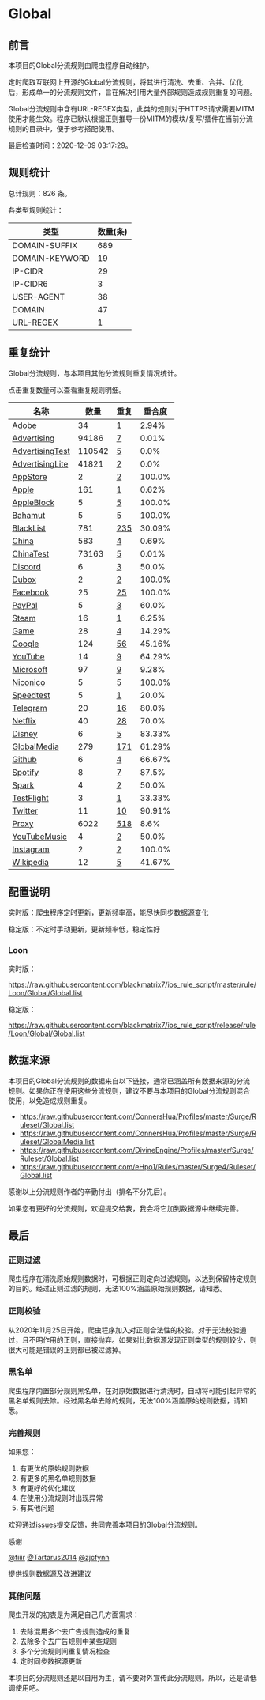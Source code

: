 # Global

## 前言

本项目的Global分流规则由爬虫程序自动维护。

定时爬取互联网上开源的Global分流规则，将其进行清洗、去重、合并、优化后，形成单一的分流规则文件，旨在解决引用大量外部规则造成规则重复的问题。


Global分流规则中含有URL-REGEX类型，此类的规则对于HTTPS请求需要MITM使用才能生效。程序已默认根据正则推导一份MITM的模块/复写/插件在当前分流规则的目录中，便于参考搭配使用。

最后检查时间：2020-12-09 03:17:29。

## 规则统计

总计规则：826 条。

各类型规则统计：

| 类型 | 数量(条) |
| ---- | ---- |
| DOMAIN-SUFFIX | 689 |
| DOMAIN-KEYWORD | 19 |
| IP-CIDR | 29 |
| IP-CIDR6 | 3 |
| USER-AGENT | 38 |
| DOMAIN | 47 |
| URL-REGEX | 1 |
## 重复统计

Global分流规则，与本项目其他分流规则重复情况统计。

点击重复数量可以查看重复规则明细。

| 名称 | 数量 | 重复 | 重合度 |
| ---- | ---- | ---- | ------ |
|  [Adobe](https://github.com/blackmatrix7/ios_rule_script/tree/master/rule/Loon/Adobe)    | 34   | [1](https://github.com/blackmatrix7/ios_rule_script/tree/master/rule/Loon/Global/Repeat.list)   |   2.94% |
|  [Advertising](https://github.com/blackmatrix7/ios_rule_script/tree/master/rule/Loon/Advertising)    | 94186   | [7](https://github.com/blackmatrix7/ios_rule_script/tree/master/rule/Loon/Global/Repeat.list)   |   0.01% |
|  [AdvertisingTest](https://github.com/blackmatrix7/ios_rule_script/tree/master/rule/Loon/AdvertisingTest)    | 110542   | [5](https://github.com/blackmatrix7/ios_rule_script/tree/master/rule/Loon/Global/Repeat.list)   |   0.0% |
|  [AdvertisingLite](https://github.com/blackmatrix7/ios_rule_script/tree/master/rule/Loon/AdvertisingLite)    | 41821   | [2](https://github.com/blackmatrix7/ios_rule_script/tree/master/rule/Loon/Global/Repeat.list)   |   0.0% |
|  [AppStore](https://github.com/blackmatrix7/ios_rule_script/tree/master/rule/Loon/AppStore)    | 2   | [2](https://github.com/blackmatrix7/ios_rule_script/tree/master/rule/Loon/Global/Repeat.list)   |   100.0% |
|  [Apple](https://github.com/blackmatrix7/ios_rule_script/tree/master/rule/Loon/Apple)    | 161   | [1](https://github.com/blackmatrix7/ios_rule_script/tree/master/rule/Loon/Global/Repeat.list)   |   0.62% |
|  [AppleBlock](https://github.com/blackmatrix7/ios_rule_script/tree/master/rule/Loon/AppleBlock)    | 5   | [5](https://github.com/blackmatrix7/ios_rule_script/tree/master/rule/Loon/Global/Repeat.list)   |   100.0% |
|  [Bahamut](https://github.com/blackmatrix7/ios_rule_script/tree/master/rule/Loon/Bahamut)    | 5   | [5](https://github.com/blackmatrix7/ios_rule_script/tree/master/rule/Loon/Global/Repeat.list)   |   100.0% |
|  [BlackList](https://github.com/blackmatrix7/ios_rule_script/tree/master/rule/Loon/BlackList)    | 781   | [235](https://github.com/blackmatrix7/ios_rule_script/tree/master/rule/Loon/Global/Repeat.list)   |   30.09% |
|  [China](https://github.com/blackmatrix7/ios_rule_script/tree/master/rule/Loon/China)    | 583   | [4](https://github.com/blackmatrix7/ios_rule_script/tree/master/rule/Loon/Global/Repeat.list)   |   0.69% |
|  [ChinaTest](https://github.com/blackmatrix7/ios_rule_script/tree/master/rule/Loon/ChinaTest)    | 73163   | [5](https://github.com/blackmatrix7/ios_rule_script/tree/master/rule/Loon/Global/Repeat.list)   |   0.01% |
|  [Discord](https://github.com/blackmatrix7/ios_rule_script/tree/master/rule/Loon/Discord)    | 6   | [3](https://github.com/blackmatrix7/ios_rule_script/tree/master/rule/Loon/Global/Repeat.list)   |   50.0% |
|  [Dubox](https://github.com/blackmatrix7/ios_rule_script/tree/master/rule/Loon/Dubox)    | 2   | [2](https://github.com/blackmatrix7/ios_rule_script/tree/master/rule/Loon/Global/Repeat.list)   |   100.0% |
|  [Facebook](https://github.com/blackmatrix7/ios_rule_script/tree/master/rule/Loon/Facebook)    | 25   | [25](https://github.com/blackmatrix7/ios_rule_script/tree/master/rule/Loon/Global/Repeat.list)   |   100.0% |
|  [PayPal](https://github.com/blackmatrix7/ios_rule_script/tree/master/rule/Loon/PayPal)    | 5   | [3](https://github.com/blackmatrix7/ios_rule_script/tree/master/rule/Loon/Global/Repeat.list)   |   60.0% |
|  [Steam](https://github.com/blackmatrix7/ios_rule_script/tree/master/rule/Loon/Steam)    | 16   | [1](https://github.com/blackmatrix7/ios_rule_script/tree/master/rule/Loon/Global/Repeat.list)   |   6.25% |
|  [Game](https://github.com/blackmatrix7/ios_rule_script/tree/master/rule/Loon/Game)    | 28   | [4](https://github.com/blackmatrix7/ios_rule_script/tree/master/rule/Loon/Global/Repeat.list)   |   14.29% |
|  [Google](https://github.com/blackmatrix7/ios_rule_script/tree/master/rule/Loon/Google)    | 124   | [56](https://github.com/blackmatrix7/ios_rule_script/tree/master/rule/Loon/Global/Repeat.list)   |   45.16% |
|  [YouTube](https://github.com/blackmatrix7/ios_rule_script/tree/master/rule/Loon/YouTube)    | 14   | [9](https://github.com/blackmatrix7/ios_rule_script/tree/master/rule/Loon/Global/Repeat.list)   |   64.29% |
|  [Microsoft](https://github.com/blackmatrix7/ios_rule_script/tree/master/rule/Loon/Microsoft)    | 97   | [9](https://github.com/blackmatrix7/ios_rule_script/tree/master/rule/Loon/Global/Repeat.list)   |   9.28% |
|  [Niconico](https://github.com/blackmatrix7/ios_rule_script/tree/master/rule/Loon/Niconico)    | 5   | [5](https://github.com/blackmatrix7/ios_rule_script/tree/master/rule/Loon/Global/Repeat.list)   |   100.0% |
|  [Speedtest](https://github.com/blackmatrix7/ios_rule_script/tree/master/rule/Loon/Speedtest)    | 5   | [1](https://github.com/blackmatrix7/ios_rule_script/tree/master/rule/Loon/Global/Repeat.list)   |   20.0% |
|  [Telegram](https://github.com/blackmatrix7/ios_rule_script/tree/master/rule/Loon/Telegram)    | 20   | [16](https://github.com/blackmatrix7/ios_rule_script/tree/master/rule/Loon/Global/Repeat.list)   |   80.0% |
|  [Netflix](https://github.com/blackmatrix7/ios_rule_script/tree/master/rule/Loon/Netflix)    | 40   | [28](https://github.com/blackmatrix7/ios_rule_script/tree/master/rule/Loon/Global/Repeat.list)   |   70.0% |
|  [Disney](https://github.com/blackmatrix7/ios_rule_script/tree/master/rule/Loon/Disney)    | 6   | [5](https://github.com/blackmatrix7/ios_rule_script/tree/master/rule/Loon/Global/Repeat.list)   |   83.33% |
|  [GlobalMedia](https://github.com/blackmatrix7/ios_rule_script/tree/master/rule/Loon/GlobalMedia)    | 279   | [171](https://github.com/blackmatrix7/ios_rule_script/tree/master/rule/Loon/Global/Repeat.list)   |   61.29% |
|  [Github](https://github.com/blackmatrix7/ios_rule_script/tree/master/rule/Loon/Github)    | 6   | [4](https://github.com/blackmatrix7/ios_rule_script/tree/master/rule/Loon/Global/Repeat.list)   |   66.67% |
|  [Spotify](https://github.com/blackmatrix7/ios_rule_script/tree/master/rule/Loon/Spotify)    | 8   | [7](https://github.com/blackmatrix7/ios_rule_script/tree/master/rule/Loon/Global/Repeat.list)   |   87.5% |
|  [Spark](https://github.com/blackmatrix7/ios_rule_script/tree/master/rule/Loon/Spark)    | 4   | [2](https://github.com/blackmatrix7/ios_rule_script/tree/master/rule/Loon/Global/Repeat.list)   |   50.0% |
|  [TestFlight](https://github.com/blackmatrix7/ios_rule_script/tree/master/rule/Loon/TestFlight)    | 3   | [1](https://github.com/blackmatrix7/ios_rule_script/tree/master/rule/Loon/Global/Repeat.list)   |   33.33% |
|  [Twitter](https://github.com/blackmatrix7/ios_rule_script/tree/master/rule/Loon/Twitter)    | 11   | [10](https://github.com/blackmatrix7/ios_rule_script/tree/master/rule/Loon/Global/Repeat.list)   |   90.91% |
|  [Proxy](https://github.com/blackmatrix7/ios_rule_script/tree/master/rule/Loon/Proxy)    | 6022   | [518](https://github.com/blackmatrix7/ios_rule_script/tree/master/rule/Loon/Global/Repeat.list)   |   8.6% |
|  [YouTubeMusic](https://github.com/blackmatrix7/ios_rule_script/tree/master/rule/Loon/YouTubeMusic)    | 4   | [2](https://github.com/blackmatrix7/ios_rule_script/tree/master/rule/Loon/Global/Repeat.list)   |   50.0% |
|  [Instagram](https://github.com/blackmatrix7/ios_rule_script/tree/master/rule/Loon/Instagram)    | 2   | [2](https://github.com/blackmatrix7/ios_rule_script/tree/master/rule/Loon/Global/Repeat.list)   |   100.0% |
|  [Wikipedia](https://github.com/blackmatrix7/ios_rule_script/tree/master/rule/Loon/Wikipedia)    | 12   | [5](https://github.com/blackmatrix7/ios_rule_script/tree/master/rule/Loon/Global/Repeat.list)   |   41.67% |
## 配置说明

实时版：爬虫程序定时更新，更新频率高，能尽快同步数据源变化

稳定版：不定时手动更新，更新频率低，稳定性好

### Loon 
实时版：

https://raw.githubusercontent.com/blackmatrix7/ios_rule_script/master/rule/Loon/Global/Global.list

稳定版：

https://raw.githubusercontent.com/blackmatrix7/ios_rule_script/release/rule/Loon/Global/Global.list

## 数据来源

本项目的Global分流规则的数据来自以下链接，通常已涵盖所有数据来源的分流规则。如果你正在使用这些分流规则，建议不要与本项目的Global分流规则混合使用，以免造成规则重复。

- https://raw.githubusercontent.com/ConnersHua/Profiles/master/Surge/Ruleset/Global.list
- https://raw.githubusercontent.com/ConnersHua/Profiles/master/Surge/Ruleset/GlobalMedia.list
- https://raw.githubusercontent.com/DivineEngine/Profiles/master/Surge/Ruleset/Global.list
- https://raw.githubusercontent.com/eHpo1/Rules/master/Surge4/Ruleset/Global.list


感谢以上分流规则作者的辛勤付出（排名不分先后）。

如果您有更好的分流规则，欢迎提交给我，我会将它加到数据源中继续完善。

## 最后

### 正则过滤

爬虫程序在清洗原始规则数据时，可根据正则定向过滤规则，以达到保留特定规则的目的。经过正则过滤的规则，无法100%涵盖原始规则数据，请知悉。

### 正则校验

从2020年11月25日开始，爬虫程序加入对正则合法性的校验。对于无法校验通过，且不明作用的正则，直接抛弃。如果对比数据源发现正则类型的规则较少，则很大可能是错误的正则都已被过滤掉。

### 黑名单

爬虫程序内置部分规则黑名单，在对原始数据进行清洗时，自动将可能引起异常的黑名单规则去除。经过黑名单去除的规则，无法100%涵盖原始规则数据，请知悉。

### 完善规则

如果您：

1. 有更优的原始规则数据
2. 有更多的黑名单规则数据
3. 有更好的优化建议
4. 在使用分流规则时出现异常
5. 有其他问题

欢迎通过[issues](https://github.com/blackmatrix7/ios_rule_script/issues/new)提交反馈，共同完善本项目的Global分流规则。

感谢

[@fiiir](https://github.com/fiiir) [@Tartarus2014](https://github.com/Tartarus2014) [@zjcfynn](https://github.com/zjcfynn) 

提供规则数据源及改进建议

### 其他问题

爬虫开发的初衷是为满足自己几方面需求：

1. 去除混用多个去广告规则造成的重复
2. 去除多个去广告规则中某些规则
3. 多个分流规则间重复情况检查
4. 定时同步数据源更新

本项目的分流规则还是以自用为主，请不要对外宣传此分流规则。所以，还是请低调使用吧。
